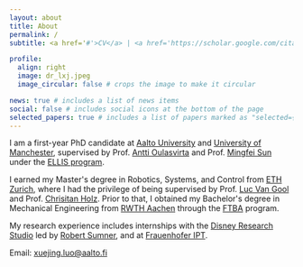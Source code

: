 ```yaml
---
layout: about
title: About
permalink: /
subtitle: <a href='#'>CV</a> | <a href='https://scholar.google.com/citations?user=f5crX_8AAAAJ&hl=en'>Google scholar</a> | <a href='https://github.com/drlxj'>GitHub</a> | <a href='https://www.linkedin.com/in/xuejing-luo-aalto/'>LinkedIn</a>

profile:
  align: right
  image: dr_lxj.jpeg
  image_circular: false # crops the image to make it circular

news: true # includes a list of news items
social: false # includes social icons at the bottom of the page
selected_papers: true # includes a list of papers marked as "selected={true}"
---
```


I am a first-year PhD candidate at [Aalto University](https://www.aalto.fi/en) and [University of Manchester](https://www.manchester.ac.uk/), supervised by Prof. [Antti Oulasvirta](https://users.aalto.fi/~oulasvir/) and Prof. [Mingfei Sun](https://mingfeisun.github.io/) under the [ELLIS program](https://ellis.eu/). 

I earned my Master's degree in Robotics, Systems, and Control from [ETH Zurich](https://ethz.ch/en.html), where I had the privilege of being supervised by Prof. [Luc Van Gool](https://scholar.google.com/citations?user=TwMib_QAAAAJ&hl=en) and Prof. [Chrisitan Holz](https://scholar.google.com/citations?user=OfXP9jMAAAAJ&hl=zh-CN). Prior to that, I obtained my Bachelor's degree in Mechanical Engineering from [RWTH Aachen](https://www.rwth-aachen.de/go/id/a/?lidx=1) through the [FTBA](https://www.rwth-aachen.de/cms/root/studium/vor-dem-studium/zugangsvoraussetzungen/besonderheiten-internationale-studienint/~cvvm/fast-track-bachelor-admission-ftba/?lidx=1) program.

My research experience includes internships with the [Disney Research Studio](https://studios.disneyresearch.com/) led by [Robert Sumner](https://studios.disneyresearch.com/people/bob-sumner/), and at [Frauenhofer IPT](https://www.ipt.fraunhofer.de/en.html). 

Email: xuejing.luo@aalto.fi
